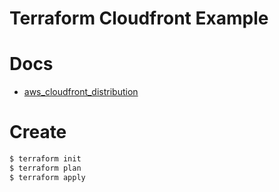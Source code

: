 # Terraform Cloudfront Example

# Docs
 - [aws_cloudfront_distribution](https://registry.terraform.io/providers/hashicorp/aws/latest/docs/resources/cloudfront_distribution#logging_config)

# Create
```sh
$ terraform init
$ terraform plan
$ terraform apply
```
